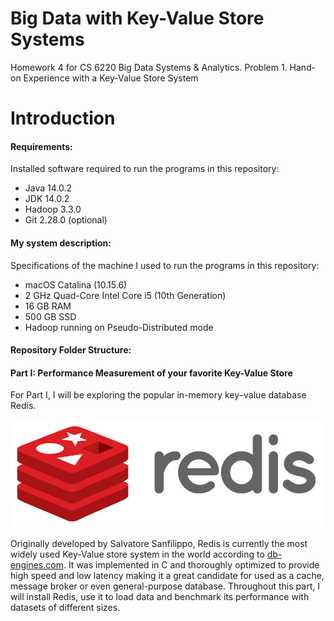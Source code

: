 # Big Data with Key-Value Store Systems
Homework 4 for CS 6220 Big Data Systems &amp; Analytics. Problem 1. Hand-on Experience with a Key-Value Store System

# Introduction

#### Requirements:
Installed software required to run the programs in this repository:
- Java 14.0.2
- JDK 14.0.2
- Hadoop 3.3.0
- Git 2.28.0 (optional)

#### My system description:
Specifications of the machine I used to run the programs in this repository:
- macOS Catalina (10.15.6)
- 2 GHz Quad-Core Intel Core i5 (10th Generation)
- 16 GB RAM
- 500 GB SSD
- Hadoop running on Pseudo-Distributed mode

#### Repository Folder Structure:

#### Part I: Performance Measurement of your favorite Key-Value Store

For Part I, I will be exploring the popular in-memory key–value database Redis. 

![alt text](images/redis.png)

Originally developed by Salvatore Sanfilippo, Redis is currently the most widely used Key-Value store system in the world according to [db-engines.com](https://db-engines.com/en/ranking). It was implemented in C and thoroughly optimized to provide high speed and low latency making it a great candidate for used as a cache, message broker or even general-purpose database. Throughout this part, I will install Redis, use it to load data and benchmark its performance with datasets of different sizes.
